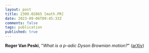 ```yaml
---
layout: post
title: 2309.02865 [math.PR]
date: 2023-09-06T09:45:33Z
comments: false
tags: publication
published: true
---
```


<b>Roger Van Peski</b>, "<i>What is a $p$-adic Dyson Brownian motion?</i>" ([arXiv](http://arxiv.org/abs/2309.02865v1))
